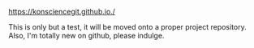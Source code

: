 https://konsciencegit.github.io./

This is only but a test, it will be moved onto a proper project repository.
Also, I'm totally new on github, please indulge.
